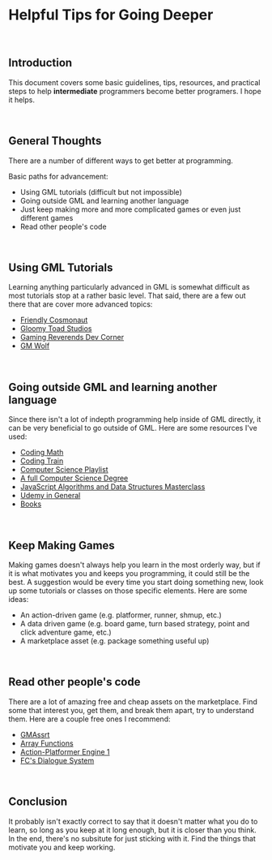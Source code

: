 # Helpful Tips for Going Deeper

<br>

## Introduction

This document covers some basic guidelines, tips, resources, and practical steps to help **intermediate** programmers become better programers. I hope it helps.

<br>

## General Thoughts

There are a number of different ways to get better at programming.

Basic paths for advancement:

- Using GML tutorials (difficult but not impossible)
- Going outside GML and learning another language
- Just keep making more and more complicated games or even just different games
- Read other people's code

<br>

## Using GML Tutorials

Learning anything particularly advanced in GML is somewhat difficult as most tutorials stop at a rather basic level. That said, there are a few out there that are cover more advanced topics:

- [Friendly Cosmonaut](https://www.youtube.com/channel/UCKCKHxkH8zqV9ltWZw0JFig) 
- [Gloomy Toad Studios](https://www.youtube.com/channel/UCmSLCkK6I5cONb-5N0v18Kw)
- [Gaming Reverends Dev Corner](https://www.youtube.com/playlist?list=PL0kTSdIvQNCNE-BDKOlYu628AalMmXy_P)
- [GM Wolf](https://www.youtube.com/user/GMWolfTuts)

<br>

## Going outside GML and learning another language

Since there isn't a lot of indepth programming help inside of GML directly, it can be very beneficial to go outside of GML. Here are some resources I've used:

- [Coding Math](https://www.youtube.com/user/codingmath)
- [Coding Train](https://www.youtube.com/user/shiffman/playlists?sort=dd&view=50&shelf_id=6)
- [Computer Science Playlist]()
- [A full Computer Science Degree](https://github.com/ForrestKnight/open-source-cs)
- [JavaScript Algorithms and Data Structures Masterclass](https://www.udemy.com/course/js-algorithms-and-data-structures-masterclass/)
- [Udemy in General](https://www.udemy.com/)
- [Books](https://samspadegamedev.com/dev-blog/f/programming-books-i-liked)

<br>

## Keep Making Games

Making games doesn't always help you learn in the most orderly way, but if it is what motivates you and keeps you programming, it could still be the best. A suggestion would be every time you start doing something new, look up some tutorials or classes on those specific elements. Here are some ideas:

- An action-driven game (e.g. platformer, runner, shmup, etc.)
- A data driven game (e.g. board game, turn based strategy, point and click adventure game, etc.)
- A marketplace asset (e.g. package something useful up)

<br>

## Read other people's code

There are a lot of amazing free and cheap assets on the marketplace. Find some that interest you, get them, and break them apart, try to understand them. Here are a couple free ones I recommend:

- [GMAssrt](https://marketplace.yoyogames.com/assets/8164/gmassert)
- [Array Functions](https://marketplace.yoyogames.com/assets/8736/array-functions)
- [Action-Platformer Engine 1](https://marketplace.yoyogames.com/assets/1093/action-platformer-engine-1)
- [FC's Dialogue System](https://marketplace.yoyogames.com/assets/6076/fc-s-dialogue-system)

<br>

## Conclusion

It probably isn't exactly correct to say that it doesn't matter what you do to learn, so long as you keep at it long enough, but it is closer than you think. In the end, there's no subsitute for just sticking with it. Find the things that motivate you and keep working.

<br>




